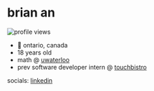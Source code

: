 # brian an

![profile views](https://komarev.com/ghpvc/?username=Brian-An)

- 📍 ontario, canada
- 18 years old
- math @ [uwaterloo](https://uwaterloo.ca/)
- prev software developer intern @ [touchbistro](https://www.touchbistro.com/) 

socials: [linkedin](https://www.linkedin.com/in/brian-an06/)

